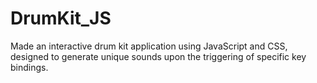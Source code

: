 # DrumKit_JS
Made an interactive drum kit application using JavaScript and CSS, designed to generate unique sounds upon the triggering of specific key bindings.

